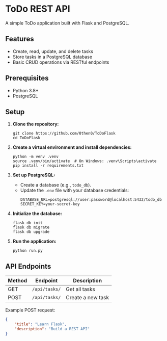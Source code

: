 # ToDo REST API

A simple ToDo application built with Flask and PostgreSQL.

## Features

- Create, read, update, and delete tasks
- Store tasks in a PostgreSQL database
- Basic CRUD operations via RESTful endpoints

## Prerequisites

- Python 3.8+
- PostgreSQL

## Setup

1. **Clone the repository:**

   ```
   git clone https://github.com/0then0/ToDoFlask
   cd ToDoFlask
   ```

2. **Create a virtual environment and install dependencies:**

   ```
   python -m venv .venv
   source .venv/bin/activate  # On Windows: .venv\Scripts\activate
   pip install -r requirements.txt
   ```

3. **Set up PostgreSQL:**

   - Create a database (e.g., `todo_db`).
   - Update the `.env` file with your database credentials:
     ```
     DATABASE_URL=postgresql://user:password@localhost:5432/todo_db
     SECRET_KEY=your-secret-key
     ```

4. **Initialize the database:**

   ```
   flask db init
   flask db migrate
   flask db upgrade
   ```

5. **Run the application:**
   ```
   python run.py
   ```

## API Endpoints

| Method | Endpoint      | Description       |
| ------ | ------------- | ----------------- |
| GET    | `/api/tasks/` | Get all tasks     |
| POST   | `/api/tasks/` | Create a new task |

Example POST request:

```json
{
	"title": "Learn Flask",
	"description": "Build a REST API"
}
```
